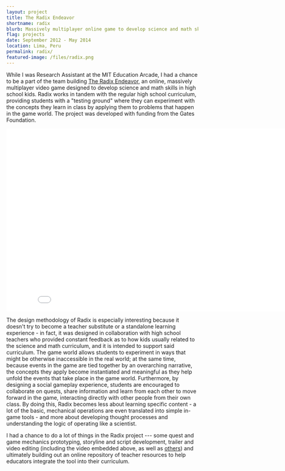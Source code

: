```yaml
---
layout: project
title: The Radix Endeavor
shortname: radix
blurb: Massively multiplayer online game to develop science and math skills in high school kids.
flag: projects
date: September 2012 - May 2014
location: Lima, Peru
permalink: radix/
featured-image: /files/radix.png
---
```

<div class="container project-content">
<p class="lead">While I was Research Assistant at the MIT Education Arcade, I had a chance to be a part of the team building <a href="http://www.radixendeavor.org">The Radix Endeavor</a>, an online, massively multiplayer video game designed to develop science and math skills in high school kids. Radix works in tandem with the regular high school curriculum, providing students with a "testing ground" where they can experiment with the concepts they learn in class by applying them to problems that happen in the game world. The project was developed with funding from the Gates Foundation.</p>

<iframe width="853" height="480" src="//www.youtube.com/embed/2ZJsnhqRf3E?rel=0" frameborder="0"> </iframe>

<p class="lead">The design methodology of Radix is especially interesting because it doesn't try to become a teacher substitute or a standalone learning experience - in fact, it was designed in collaboration with high school teachers who provided constant feedback as to how kids usually related to the science and math curriculum, and it is intended to support said curriculum. The game world allows students to experiment in ways that might be otherwise inaccessible in the real world; at the same time, because events in the game are tied together by an overarching narrative, the concepts they apply become instantiated and meaningful as they help unfold the events that take place in the game world. Furthermore, by designing a social gameplay experience, students are encouraged to collaborate on quests, share information and learn from each other to move forward in the game, interacting directly with other people from their own class. By doing this, Radix becomes less about learning specific content - a lot of the basic, mechanical operations are even translated into simple in-game tools - and more about developing thought processes and understanding the logic of operating like a scientist.</p>

<p class="lead">I had a chance to do a lot of things in the Radix project --- some quest and game mechanics prototyping, storyline and script development, trailer and video editing (including the video embedded above, as well as <a href="https://www.youtube.com/watch?v=ieJY7ECwtyU">others</a>) and ultimately building out an online repository of teacher resources to help educators integrate the tool into their curriculum.</p>
</div>
